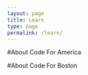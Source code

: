 ```yaml
---
layout: page
title: Learn
type: page
permalink: /learn/
---
```


#About Code For America


#About Code For Boston

